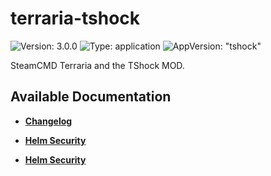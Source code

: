 # terraria-tshock

![Version: 3.0.0](https://img.shields.io/badge/Version-3.0.0-informational?style=flat-square) ![Type: application](https://img.shields.io/badge/Type-application-informational?style=flat-square) ![AppVersion: "tshock"](https://img.shields.io/badge/AppVersion-"tshock"-informational?style=flat-square)

SteamCMD Terraria and the TShock MOD.

## Available Documentation

- [**Changelog**](CHANGELOG)

- [**Helm Security**](container-security)

- [**Helm Security**](helm-security)

